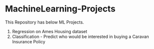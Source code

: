 # MachineLearning-Projects
This Repository has below ML Projects.
1. Regression on Ames Housing dataset
2. Classification - Predict who would be interested in buying a Caravan Insurance Policy

